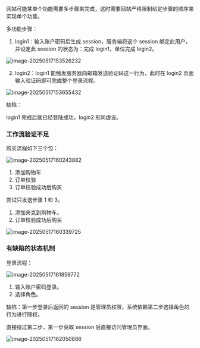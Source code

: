 网站可能某单个功能需要多步骤来完成，这时需要网站严格限制给定步骤的顺序来实现单个功能。

多功能步骤：

1. login1：输入账户密码后生成 session，服务端将这个 session 绑定此用户，并设定此 session 的状态为：完成 login1，单位完成 login2。  

![image-20250517153526232](https://cdn.jsdelivr.net/gh/LilDean17/secdoc@main/Web%20%E5%AE%89%E5%85%A8/%E4%B8%9A%E5%8A%A1%E9%80%BB%E8%BE%91%E6%BC%8F%E6%B4%9E/images/image-20250517153526232.png)

2. login2：login1 能触发服务器向邮箱发送验证码这一行为，此时在 login2 页面输入验证码即可完成整个登录流程。

![image-20250517153655432](https://cdn.jsdelivr.net/gh/LilDean17/secdoc@main/Web%20%E5%AE%89%E5%85%A8/%E4%B8%9A%E5%8A%A1%E9%80%BB%E8%BE%91%E6%BC%8F%E6%B4%9E/images/image-20250517153655432.png)

缺陷：

login1 完成后就已经登陆成功，login2 形同虚设。

### 工作流验证不足

购买流程如下三个包：

![image-20250517160243882](https://cdn.jsdelivr.net/gh/LilDean17/secdoc@main/Web%20%E5%AE%89%E5%85%A8/%E4%B8%9A%E5%8A%A1%E9%80%BB%E8%BE%91%E6%BC%8F%E6%B4%9E/images/image-20250517160243882.png)

1. 添加购物车
2. 订单校验
3. 订单校验成功后购买

尝试只发送步骤 1 和 3。

1. 添加夹克到购物车。
2. 订单校验成功后购买

![image-20250517160339725](https://cdn.jsdelivr.net/gh/LilDean17/secdoc@main/Web%20%E5%AE%89%E5%85%A8/%E4%B8%9A%E5%8A%A1%E9%80%BB%E8%BE%91%E6%BC%8F%E6%B4%9E/images/image-20250517160339725.png)

### 有缺陷的状态机制

登录流程：

![image-20250517161859772](https://cdn.jsdelivr.net/gh/LilDean17/secdoc@main/Web%20%E5%AE%89%E5%85%A8/%E4%B8%9A%E5%8A%A1%E9%80%BB%E8%BE%91%E6%BC%8F%E6%B4%9E/images/image-20250517161859772.png)

1. 输入账户密码登录。
2. 选择角色。

缺陷：第一步登录后返回的 session 是管理员权限，系统依赖第二步选择角色的行为进行降权。

直接绕过第二步，第一步获取 session 后直接访问管理员界面。

![image-20250517162050886](https://cdn.jsdelivr.net/gh/LilDean17/secdoc@main/Web%20%E5%AE%89%E5%85%A8/%E4%B8%9A%E5%8A%A1%E9%80%BB%E8%BE%91%E6%BC%8F%E6%B4%9E/images/image-20250517162050886.png)